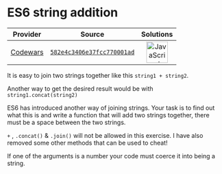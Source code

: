 [_metadata_:generated]: - "true"

# ES6 string addition

<!-- INFO TABLE BEGIN -->

| Provider                                        | Source                                                                               | Solutions                                                                                                                                                    |
| :---------------------------------------------: | :----------------------------------------------------------------------------------: | :----------------------------------------------------------------------------------------------------------------------------------------------------------: |
| [Codewars](../../../docs/providers/Codewars.md) | [`582e4c3406e37fcc770001ad`](https://www.codewars.com/kata/582e4c3406e37fcc770001ad) | [<img src="https://res.cloudinary.com/rascaltwo/image/upload/v1631924076/javascript_ehszr7.svg" alt="JavaScript" title="JavaScript" width="50" />](solve.js) |

<!-- INFO TABLE END -->

It is easy to join two strings together like this ```string1 + string2```.

Another way to get the desired result would be with ```string1.concat(string2)```

ES6 has introduced another way of joining strings. Your task is to find out what this is and write a function that will add two strings together, there must be a space between the two strings.
 
```+``` , ```.concat()``` & ```.join()``` will not be allowed in this exercise. I have also removed some other methods that can be used to cheat!  

If one of the arguments is a number your code must coerce it into being a string.


